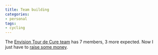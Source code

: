 ```yaml
---
title: Team building
categories:
- personal
tags:
- cycling
---
```


The [Envision Tour de Cure team][1] has 7 members, 3 more expected.  Now I just have to [raise some money][2].

   [1]: http://main.diabetes.org/site/TR?pg=team&fr_id=1081&team_id=2680
   [2]: https://secure2.convio.net/adap/site/Donation?ACTION=SHOW_DONATION_OPTIONS&CAMPAIGN_ID=1048&PROXY_ID=1618868&FR_ID=1081

